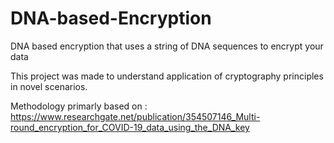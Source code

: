 # DNA-based-Encryption

DNA based encryption that uses a string of DNA sequences to encrypt your data 

This project was made to understand application of cryptography principles in novel scenarios.

Methodology primarly based on : https://www.researchgate.net/publication/354507146_Multi-round_encryption_for_COVID-19_data_using_the_DNA_key
